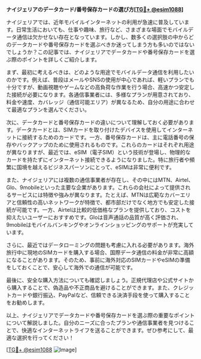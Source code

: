 **ナイジェリアのデータカード/番号保存カードの選び方[[TG💪+ @esim1088](https://t.me/s/esim1088)]**

ナイジェリアでは、近年モバイルインターネットの利用が急速に普及しています。日常生活においても、仕事や趣味、旅行など、さまざまな場面でモバイルデータ通信は欠かせない存在となっています。しかし、数多くの選択肢の中からどのデータカードや番号保存カードを選ぶべきか迷ってしまう方も多いのではないでしょうか？この記事では、ナイジェリアでデータカードや番号保存カードを選ぶ際のポイントを詳しくご紹介します。

まず、最初に考えるべきは、どのような用途でモバイルデータ通信を利用したいのかです。例えば、普段はメールやSNSの使用が中心であれば、軽いプランでも十分ですが、動画視聴やゲームなどの高負荷な作業を行う場合、高速かつ安定した接続が必要になります。各通信事業者には、多様なプランが用意されており、料金や速度、カバレッジ（通信可能エリア）が異なるため、自分の用途に合わせて最適なプランを選んでください。

次に、データカードと番号保存カードの違いについて理解しておく必要があります。データカードとは、SIMカードを取り付けたデバイスを使用してインターネットに接続するためのカードです。一方、番号保存カードは、主に電話番号の保存やバックアップのために使用されるものです。これらのカードはそれぞれ用途が異なりますが、最近では、eSIM（電子SIM）という技術が登場し、物理的なカードを持たずにインターネット接続できるようになりました。特に旅行者や頻繁に国境を越えるビジネスパーソンにとって、eSIMは非常に便利です。

また、ナイジェリアには複数の通信事業者が存在し、その中にはMTN、Airtel、Glo、9mobileといった主要な企業があります。これらの会社によって提供されるサービスには特徴や強みが異なります。たとえば、MTNは広範なカバーエリアと信頼性の高いネットワークが特徴で、都市部だけでなく地方でも安定した接続が可能です。一方、Airtelは比較的低価格なプランを提供しており、コストを抑えたいユーザーにおすすめです。Gloは音声通話の品質が高く評価され、9mobileはモバイルバンキングやオンラインショッピングのサポートが充実しています。

さらに、最近ではデータローミングの問題も考慮に入れる必要があります。海外旅行中に現地のSIMカードを購入する場合、国際データ通信の料金が非常に高額になることがあります。そのため、事前に海外対応のSIMカードやeSIMの準備をしておくことで、安心して海外での通信が可能です。

最後に、安全な購入方法についても確認しましょう。正規代理店や公式サイトから購入することで、偽造品や不正商品を避けることができます。また、クレジットカードや銀行振込、PayPalなど、信頼できる決済手段を使って購入することをお勧めします。

以上、ナイジェリアでデータカードや番号保存カードを選ぶ際の重要なポイントについて解説しました。自分のニーズに合ったプランや通信事業者を見つけることで、快適なインターネットライフを送ることができます。ぜひ参考にして、最適な選択を行ってください！

[[TG💪+ @esim1088](https://t.me/s/esim1088) ![Image](https://i.postimg.cc/Y0z9fWf4/image.png)]